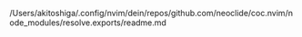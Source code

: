 /Users/akitoshiga/.config/nvim/dein/repos/github.com/neoclide/coc.nvim/node_modules/resolve.exports/readme.md